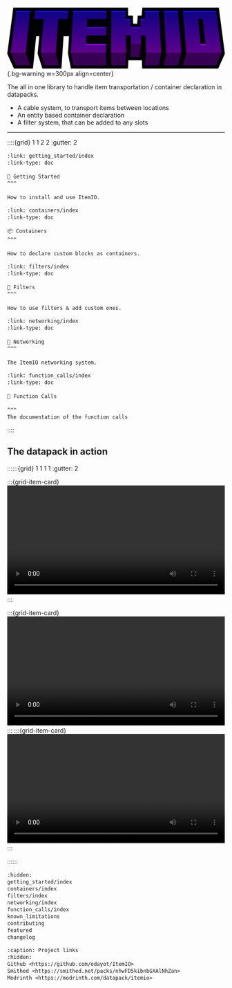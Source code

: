 
![itemio](assets/banner.png){.bg-warning w=300px align=center}


The all in one library to handle item transportation / container declaration in datapacks.

* A cable system, to transport items between locations
* An entity based container declaration
* A filter system, that can be added to any slots
---


::::{grid} 1 1 2 2
:gutter: 2
```{grid-item-card}
:link: getting_started/index
:link-type: doc

🚀 Getting Started
^^^

How to install and use ItemIO.
```

```{grid-item-card}
:link: containers/index
:link-type: doc

📦 Containers
^^^

How to declare custom blocks as containers.

```

```{grid-item-card}
:link: filters/index
:link-type: doc

🔧 Filters
^^^

How to use filters & add custom ones.

```

```{grid-item-card}
:link: networking/index
:link-type: doc

🔌 Networking
^^^

The ItemIO networking system.

```

```{grid-item-card}
:link: function_calls/index
:link-type: doc

🧩 Function Calls

^^^
The documentation of the function calls

```



::::





## The datapack in action


::::::{grid} 1 1 1 1
:gutter: 2

:::{grid-item-card}
<video controls src="https://github.com/edayot/ItemIO/blob/master/docs/assets/reverse_compress.mp4?raw=true" title="" width="100%"></video>
:::


:::{grid-item-card}
<video controls src="https://github.com/edayot/ItemIO/blob/master/docs/assets/full_input_compress.mp4?raw=true" title="" width="100%"></video>
:::
:::{grid-item-card}
<video controls src="https://github.com/edayot/ItemIO/blob/master/docs/assets/filter_compress.mp4?raw=true" title="" width="100%"></video>
:::

::::::





```{toctree}
:hidden:
getting_started/index
containers/index
filters/index
networking/index
function_calls/index
known_limitations
contributing
featured
changelog
```

```{toctree}
:caption: Project links
:hidden:
Github <https://github.com/edayot/ItemIO>
Smithed <https://smithed.net/packs/nhwFD5kibnbGXAlNhZan>
Modrinth <https://modrinth.com/datapack/itemio>
```


